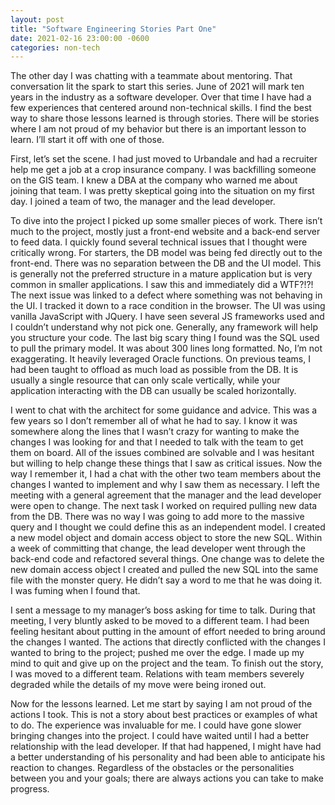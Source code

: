 ```yaml
---
layout: post
title: "Software Engineering Stories Part One"
date: 2021-02-16 23:00:00 -0600
categories: non-tech
---
```


The other day I was chatting with a teammate about mentoring. That conversation lit the spark to start this series. June of 2021 will mark ten years in the industry as a software developer. Over that time I have had a few experiences that centered around non-technical skills. I find the best way to share those lessons learned is through stories. There will be stories where I am not proud of my behavior but there is an important lesson to learn. I’ll start it off with one of those.

First, let’s set the scene. I had just moved to Urbandale and had a recruiter help me get a job at a crop insurance company. I was backfilling someone on the GIS team. I knew a DBA at the company who warned me about joining that team. I was pretty skeptical going into the situation on my first day. I joined a team of two, the manager and the lead developer.

To dive into the project I picked up some smaller pieces of work. There isn’t much to the project, mostly just a front-end website and a back-end server to feed data. I quickly found several technical issues that I thought were critically wrong. For starters, the DB model was being fed directly out to the front-end. There was no separation between the DB and the UI model. This is generally not the preferred structure in a mature application but is very common in smaller applications. I saw this and immediately did a WTF?!?! The next issue was linked to a defect where something was not behaving in the UI. I tracked it down to a race condition in the browser. The UI was using vanilla JavaScript with JQuery. I have seen several JS frameworks used and I couldn’t understand why not pick one. Generally, any framework will help you structure your code. The last big scary thing I found was the SQL used to pull the primary model. It was about 300 lines long formatted. No, I’m not exaggerating. It heavily leveraged Oracle functions. On previous teams, I had been taught to offload as much load as possible from the DB. It is usually a single resource that can only scale vertically, while your application interacting with the DB can usually be scaled horizontally. 

I went to chat with the architect for some guidance and advice. This was a few years so I don’t remember all of what he had to say. I know it was somewhere along the lines that I wasn’t crazy for wanting to make the changes I was looking for and that I needed to talk with the team to get them on board. All of the issues combined are solvable and I was hesitant but willing to help change these things that I saw as critical issues. Now the way I remember it, I had a chat with the other two team members about the changes I wanted to implement and why I saw them as necessary. I left the meeting with a general agreement that the manager and the lead developer were open to change. The next task I worked on required pulling new data from the DB. There was no way I was going to add more to the massive query and I thought we could define this as an independent model. I created a new model object and domain access object to store the new SQL. Within a week of committing that change, the lead developer went through the back-end code and refactored several things. One change was to delete the new domain access object I created and pulled the new SQL into the same file with the monster query. He didn’t say a word to me that he was doing it. I was fuming when I found that. 

I sent a message to my manager’s boss asking for time to talk. During that meeting, I very bluntly asked to be moved to a different team. I had been feeling hesitant about putting in the amount of effort needed to bring around the changes I wanted. The actions that directly conflicted with the changes I wanted to bring to the project; pushed me over the edge. I made up my mind to quit and give up on the project and the team. To finish out the story, I was moved to a different team. Relations with team members severely degraded while the details of my move were being ironed out.

Now for the lessons learned. Let me start by saying I am not proud of the actions I took. This is not a story about best practices or examples of what to do. The experience was invaluable for me. I could have gone slower bringing changes into the project. I could have waited until I had a better relationship with the lead developer. If that had happened, I might have had a better understanding of his personality and had been able to anticipate his reaction to changes. Regardless of the obstacles or the personalities between you and your goals; there are always actions you can take to make progress.
